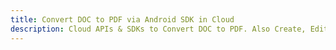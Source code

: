 ---title: Convert DOC to PDF via Android SDK in Clouddescription: Cloud APIs & SDKs to Convert DOC to PDF. Also Create, Edit & Render Microsoft Word & OpenOffice documents in the Cloud.---